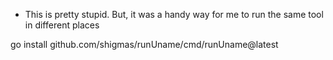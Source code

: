 * This is pretty stupid. But, it was a handy way for me to run the same tool in different places

go install github.com/shigmas/runUname/cmd/runUname@latest

